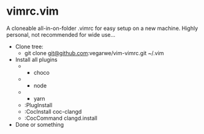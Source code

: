 # vimrc.vim

A cloneable all-in-on-folder .vimrc for easy setup on a new machine. Highly
personal, not recommended for wide use...

- Clone tree:
  - git clone git@github.com:vegarwe/vim-vimrc.git ~/.vim
- Install all plugins
  - - choco
  - - node
  - - yarn
  - :PlugInstall
  - :CocInstall coc-clangd
  - :CocCommand clangd.install
- Done or something
